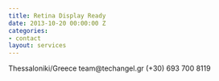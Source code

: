 ```yaml
---
title: Retina Display Ready
date: 2013-10-20 00:00:00 Z
categories:
- contact
layout: services
---
```


<i class="icon-map-marker inline-icon">
</i>
Thessaloniki/Greece

<i class="icon-envelope inline-icon">
</i>
team@techangel.gr

<i class="icon-mobile-phone inline-icon">
</i>
(+30) 693 700 8119



